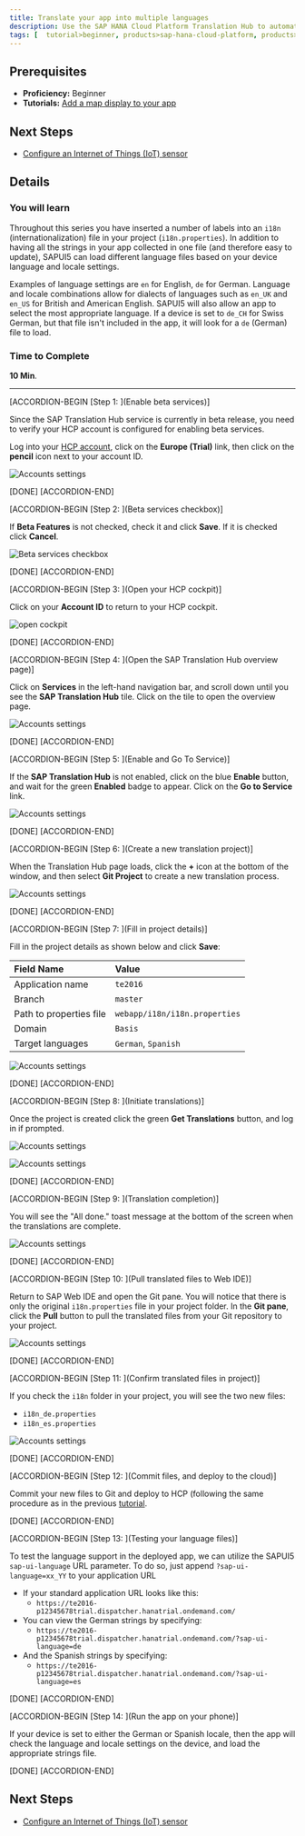 ```yaml
---
title: Translate your app into multiple languages
description: Use the SAP HANA Cloud Platform Translation Hub to automatically generate i18n (internationalization) files for multiple languages
tags: [  tutorial>beginner, products>sap-hana-cloud-platform, products>sap-web-ide ]
---
```


## Prerequisites  
 - **Proficiency:** Beginner
 - **Tutorials:** [Add a map display to your app](http://go.sap.com/developer/tutorials/teched-2016-7.html)

## Next Steps
 - [Configure an Internet of Things (IoT) sensor](http://go.sap.com/developer/tutorials/teched-2016-9.html)

## Details
### You will learn  
Throughout this series you have inserted a number of labels into an `i18n` (internationalization) file in your project (`i18n.properties`). In addition to having all the strings in your app collected in one file (and therefore easy to update), SAPUI5 can load different language files based on your device language and locale settings. 

Examples of language settings are `en` for English, `de` for German. Language and locale combinations allow for dialects of languages such as `en_UK` and `en_US` for British and American English. SAPUI5 will also allow an app to select the most appropriate language. If a device is set to `de_CH` for Swiss German, but that file isn't included in the app, it will look for a `de` (German) file to load.

### Time to Complete
**10 Min**.

---

[ACCORDION-BEGIN [Step 1: ](Enable beta services)]

Since the SAP Translation Hub service is currently in beta release, you need to verify your HCP account is configured for enabling beta services. 

Log into your [HCP account](https://account.hanatrial.ondemand.com), click on the **Europe (Trial)** link, then click on the **pencil** icon next to your account ID.

![Accounts settings](te-2016-8-01.png)

[DONE]
[ACCORDION-END]

[ACCORDION-BEGIN [Step 2: ](Beta services checkbox)]

If **Beta Features** is not checked, check it and click **Save**. If it is checked click **Cancel**.

![Beta services checkbox](te-2016-8-02.png)

[DONE]
[ACCORDION-END]

[ACCORDION-BEGIN [Step 3: ](Open your HCP cockpit)]

Click on your **Account ID** to return to your HCP cockpit.


![open cockpit](te-2016-8-03.png)

[DONE]
[ACCORDION-END]

[ACCORDION-BEGIN [Step 4: ](Open the SAP Translation Hub overview page)]

Click on **Services** in the left-hand navigation bar, and scroll down until you see the **SAP Translation Hub** tile. Click on the tile to open the overview page.

![Accounts settings](te-2016-8-04.png)

[DONE]
[ACCORDION-END]

[ACCORDION-BEGIN [Step 5: ](Enable and Go To Service)]

If the **SAP Translation Hub** is not enabled, click on the blue **Enable** button, and wait for the green **Enabled** badge to appear. Click on the **Go to Service** link.

![Accounts settings](te-2016-8-05.png)

[DONE]
[ACCORDION-END]

[ACCORDION-BEGIN [Step 6: ](Create a new translation project)]

When the Translation Hub page loads, click the **+** icon at the bottom of the window, and then select **Git Project** to create a new translation process. 

![Accounts settings](te-2016-8-06.png)

[DONE]
[ACCORDION-END]

[ACCORDION-BEGIN [Step 7: ](Fill in project details)]

Fill in the project details as shown below and click **Save**:

Field Name                 | Value
:------------------------- | :-------------
Application name           | `te2016`
Branch                     | `master`
Path to properties file    | `webapp/i18n/i18n.properties`
Domain                     | `Basis`
Target languages           | `German`, `Spanish`

![Accounts settings](te-2016-8-07.png)

[DONE]
[ACCORDION-END]

[ACCORDION-BEGIN [Step 8: ](Initiate translations)]

Once the project is created click the green **Get Translations** button, and log in if prompted. 

![Accounts settings](te-2016-8-08.png)



![Accounts settings](te-2016-8-09.png)

[DONE]
[ACCORDION-END]

[ACCORDION-BEGIN [Step 9: ](Translation completion)]

You will see the "All done." toast message at the bottom of the screen when the translations are complete.

![Accounts settings](te-2016-8-12.png)

[DONE]
[ACCORDION-END]

[ACCORDION-BEGIN [Step 10: ](Pull translated files to Web IDE)]

Return to SAP Web IDE and open the Git pane. You will notice that there is only the original `i18n.properties` file in your project folder. In the **Git pane**, click the **Pull** button to pull the translated files from your Git repository to your project.

![Accounts settings](te-2016-8-13.png)

[DONE]
[ACCORDION-END]

[ACCORDION-BEGIN [Step 11: ](Confirm translated files in project)]

If you check the `i18n` folder in your project, you will see the two new files:

 - `i18n_de.properties`
 - `i18n_es.properties`
 
![Accounts settings](te-2016-8-14.png)

[DONE]
[ACCORDION-END]

[ACCORDION-BEGIN [Step 12: ](Commit files, and deploy to the cloud)]

Commit your new files to Git and deploy to HCP (following the same procedure as in the previous [tutorial](http://go.sap.com/developer/tutorials/teched-2016-5.html).

[DONE]
[ACCORDION-END]

[ACCORDION-BEGIN [Step 13: ](Testing your language files)]

To test the language support in the deployed app, we can utilize the SAPUI5 `sap-ui-language` URL parameter. To do so, just append `?sap-ui-language=xx_YY` to your application URL

- If your standard application URL looks like this:
  - `https://te2016-p12345678trial.dispatcher.hanatrial.ondemand.com/`
- You can view the German strings by specifying:
  - `https://te2016-p12345678trial.dispatcher.hanatrial.ondemand.com/?sap-ui-language=de`
- And the Spanish strings by specifying:
  - `https://te2016-p12345678trial.dispatcher.hanatrial.ondemand.com/?sap-ui-language=es`

[DONE]
[ACCORDION-END]

[ACCORDION-BEGIN [Step 14: ](Run the app on your phone)]

If your device is set to either the German or Spanish locale, then the app will check the language and locale settings on the device, and load the appropriate strings file.

[DONE]
[ACCORDION-END]

## Next Steps
 - [Configure an Internet of Things (IoT) sensor](http://go.sap.com/developer/tutorials/teched-2016-9.html)
